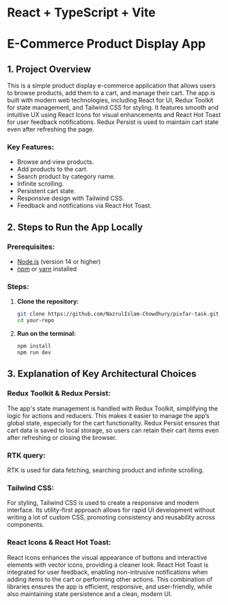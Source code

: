 # React + TypeScript + Vite

# E-Commerce Product Display App

## 1. Project Overview

This is a simple product display e-commerce application that allows users to browse products, add them to a cart, and manage their cart. The app is built with modern web technologies, including React for UI, Redux Toolkit for state management, and Tailwind CSS for styling. It features smooth and intuitive UX using React Icons for visual enhancements and React Hot Toast for user feedback notifications. Redux Persist is used to maintain cart state even after refreshing the page.

### Key Features:

- Browse and view products.
- Add products to the cart.
- Search product by category name.
- Infinite scrolling.
- Persistent cart state.
- Responsive design with Tailwind CSS.
- Feedback and notifications via React Hot Toast.

## 2. Steps to Run the App Locally

### Prerequisites:

- [Node.js](https://nodejs.org/) (version 14 or higher)
- [npm](https://www.npmjs.com/) or [yarn](https://yarnpkg.com/) installed

### Steps:

1. **Clone the repository:**
   ```bash
   git clone https://github.com/NazrulIslam-Chowdhury/pixfar-task.git
   cd your-repo
2. **Run on the terminal:**
   ```bash
   npm install
   npm run dev
   ```
## 3. Explanation of Key Architectural Choices

### Redux Toolkit & Redux Persist:
The app's state management is handled with Redux Toolkit, simplifying the logic for actions and reducers. This makes it easier to manage the app’s global state, especially for the cart functionality. Redux Persist ensures that cart data is saved to local storage, so users can retain their cart items even after refreshing or closing the browser.

### RTK query:
RTK is used for data fetching, searching product and infinite scrolling. 

### Tailwind CSS:
For styling, Tailwind CSS is used to create a responsive and modern interface. Its utility-first approach allows for rapid UI development without writing a lot of custom CSS, promoting consistency and reusability across components.

### React Icons & React Hot Toast:
React Icons enhances the visual appearance of buttons and interactive elements with vector icons, providing a cleaner look.
React Hot Toast is integrated for user feedback, enabling non-intrusive notifications when adding items to the cart or performing other actions.
This combination of libraries ensures the app is efficient, responsive, and user-friendly, while also maintaining state persistence and a clean, modern UI.